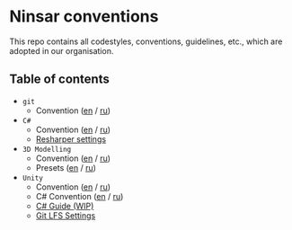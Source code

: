 # Ninsar conventions

This repo contains all codestyles, conventions, guidelines, etc., which are adopted in our organisation.

## Table of contents

- `git`
  - Convention ([en](git/git-convention.md ) / [ru](git/git-convention-ru.md))
- `C#`
  - Convention ([en](csharp/csharp-convention.md ) / [ru](csharp/csharp-convention-ru.md))
  - [Resharper settings](csharp/ninsar-codestyle.DotSettings)
- `3D Modelling`
  - Convention ([en](3d-modelling/3d-modelling-convention.md) / [ru](3d-modelling/3d-modelling-convention-ru.md))
  - Presets ([en](3d-modelling/presets.md) / [ru](3d-modelling/presets-ru.md))
- `Unity`
  - Convention ([en](unity/unity-convention.md ) / [ru](unity/unity-convention-ru.md))
  - C# Convention ([en](unity/unity-csharp-convention.md ) / [ru](unity/unity-csharp-convention-ru.md))
  - [C# Guide (WIP)](unity/unity-csharp-guide.md)
  - [Git LFS Settings](unity/.gitattributes)
